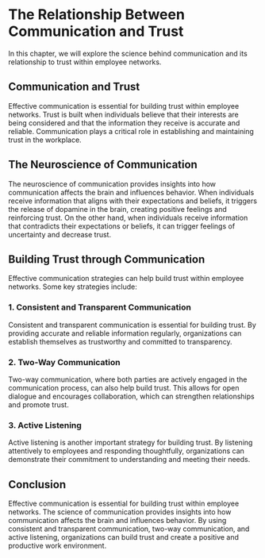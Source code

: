 The Relationship Between Communication and Trust
=======================================================================================================

In this chapter, we will explore the science behind communication and its relationship to trust within employee networks.

Communication and Trust
-----------------------

Effective communication is essential for building trust within employee networks. Trust is built when individuals believe that their interests are being considered and that the information they receive is accurate and reliable. Communication plays a critical role in establishing and maintaining trust in the workplace.

The Neuroscience of Communication
---------------------------------

The neuroscience of communication provides insights into how communication affects the brain and influences behavior. When individuals receive information that aligns with their expectations and beliefs, it triggers the release of dopamine in the brain, creating positive feelings and reinforcing trust. On the other hand, when individuals receive information that contradicts their expectations or beliefs, it can trigger feelings of uncertainty and decrease trust.

Building Trust through Communication
------------------------------------

Effective communication strategies can help build trust within employee networks. Some key strategies include:

### 1. Consistent and Transparent Communication

Consistent and transparent communication is essential for building trust. By providing accurate and reliable information regularly, organizations can establish themselves as trustworthy and committed to transparency.

### 2. Two-Way Communication

Two-way communication, where both parties are actively engaged in the communication process, can also help build trust. This allows for open dialogue and encourages collaboration, which can strengthen relationships and promote trust.

### 3. Active Listening

Active listening is another important strategy for building trust. By listening attentively to employees and responding thoughtfully, organizations can demonstrate their commitment to understanding and meeting their needs.

Conclusion
----------

Effective communication is essential for building trust within employee networks. The science of communication provides insights into how communication affects the brain and influences behavior. By using consistent and transparent communication, two-way communication, and active listening, organizations can build trust and create a positive and productive work environment.

